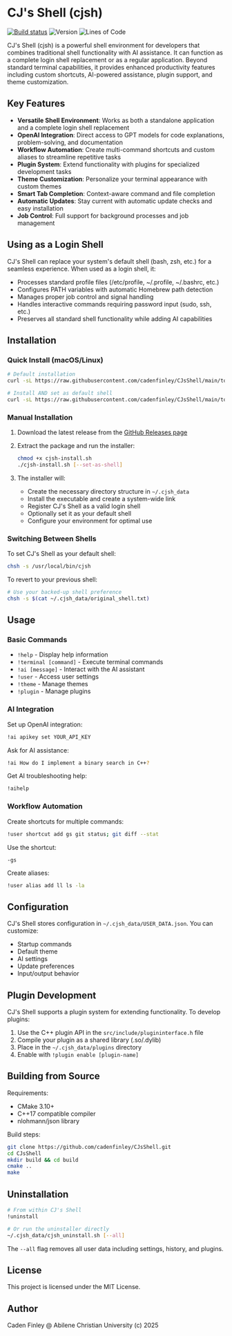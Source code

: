 # CJ's Shell (cjsh)

[![Build status](https://ci.appveyor.com/api/projects/status/dqk13klgh9d22bu5?svg=true)](https://ci.appveyor.com/project/CadenFinley/CJsShell)
![Version](https://img.shields.io/github/v/release/CadenFinley/CJsShell?label=version&color=blue)
![Lines of Code](https://img.shields.io/badge/lines%20of%20code-10255-green)


CJ's Shell (cjsh) is a powerful shell environment for developers that combines traditional shell functionality with AI assistance. It can function as a complete login shell replacement or as a regular application. Beyond standard terminal capabilities, it provides enhanced productivity features including custom shortcuts, AI-powered assistance, plugin support, and theme customization.

## Key Features

- **Versatile Shell Environment**: Works as both a standalone application and a complete login shell replacement
- **OpenAI Integration**: Direct access to GPT models for code explanations, problem-solving, and documentation
- **Workflow Automation**: Create multi-command shortcuts and custom aliases to streamline repetitive tasks
- **Plugin System**: Extend functionality with plugins for specialized development tasks
- **Theme Customization**: Personalize your terminal appearance with custom themes
- **Smart Tab Completion**: Context-aware command and file completion
- **Automatic Updates**: Stay current with automatic update checks and easy installation
- **Job Control**: Full support for background processes and job management

## Using as a Login Shell

CJ's Shell can replace your system's default shell (bash, zsh, etc.) for a seamless experience. When used as a login shell, it:

- Processes standard profile files (/etc/profile, ~/.profile, ~/.bashrc, etc.)
- Configures PATH variables with automatic Homebrew path detection
- Manages proper job control and signal handling
- Handles interactive commands requiring password input (sudo, ssh, etc.)
- Preserves all standard shell functionality while adding AI capabilities

## Installation

### Quick Install (macOS/Linux)

```sh
# Default installation
curl -sL https://raw.githubusercontent.com/cadenfinley/CJsShell/main/tool-scripts/cjsh-install.sh | bash
```

```sh
# Install AND set as default shell
curl -sL https://raw.githubusercontent.com/cadenfinley/CJsShell/main/tool-scripts/cjsh-install.sh | bash -s -- --set-as-shell
```

### Manual Installation

1. Download the latest release from the [GitHub Releases page](https://github.com/cadenfinley/CJsShell/releases)
2. Extract the package and run the installer:
   ```sh
   chmod +x cjsh-install.sh
   ./cjsh-install.sh [--set-as-shell]
   ```

3. The installer will:
   - Create the necessary directory structure in `~/.cjsh_data`
   - Install the executable and create a system-wide link
   - Register CJ's Shell as a valid login shell
   - Optionally set it as your default shell
   - Configure your environment for optimal use

### Switching Between Shells

To set CJ's Shell as your default shell:
```sh
chsh -s /usr/local/bin/cjsh
```

To revert to your previous shell:
```sh
# Use your backed-up shell preference
chsh -s $(cat ~/.cjsh_data/original_shell.txt)
```

## Usage

### Basic Commands

- `!help` - Display help information
- `!terminal [command]` - Execute terminal commands
- `!ai [message]` - Interact with the AI assistant
- `!user` - Access user settings
- `!theme` - Manage themes
- `!plugin` - Manage plugins

### AI Integration

Set up OpenAI integration:
```sh
!ai apikey set YOUR_API_KEY
```

Ask for AI assistance:
```sh
!ai How do I implement a binary search in C++?
```

Get AI troubleshooting help:
```sh
!aihelp
```

### Workflow Automation

Create shortcuts for multiple commands:
```sh
!user shortcut add gs git status; git diff --stat
```

Use the shortcut:
```
-gs
```

Create aliases:
```sh
!user alias add ll ls -la
```

## Configuration

CJ's Shell stores configuration in `~/.cjsh_data/USER_DATA.json`. You can customize:

- Startup commands
- Default theme
- AI settings
- Update preferences
- Input/output behavior

## Plugin Development

CJ's Shell supports a plugin system for extending functionality. To develop plugins:

1. Use the C++ plugin API in the `src/include/plugininterface.h` file
2. Compile your plugin as a shared library (.so/.dylib)
3. Place in the `~/.cjsh_data/plugins` directory
4. Enable with `!plugin enable [plugin-name]`

## Building from Source

Requirements:
- CMake 3.10+
- C++17 compatible compiler
- nlohmann/json library

Build steps:
```sh
git clone https://github.com/cadenfinley/CJsShell.git
cd CJsShell
mkdir build && cd build
cmake ..
make
```

## Uninstallation

```sh
# From within CJ's Shell
!uninstall

# Or run the uninstaller directly
~/.cjsh_data/cjsh_uninstall.sh [--all]
```

The `--all` flag removes all user data including settings, history, and plugins.

## License

This project is licensed under the MIT License.

## Author

Caden Finley @ Abilene Christian University (c) 2025
